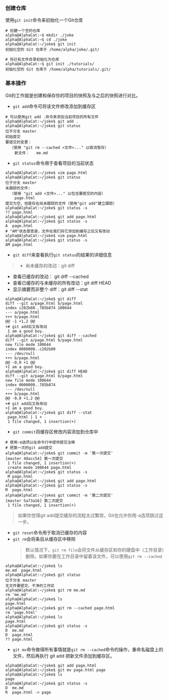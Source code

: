 ### 创建仓库
使用`git init`命令来初始化一个Git仓库

```git
# 创建一个空的仓库
alpha@AlphaCat:~$ mkdir ./joke
alpha@AlphaCat:~$ cd ./joke
alpha@AlphaCat:~/joke$ git init
初始化空的 Git 仓库于 /home/alpha/joke/.git/

# 将已有文件目录初始化为仓库
alpha@AlphaCat:~$ git init ./tutorials/
初始化空的 Git 仓库于 /home/alpha/tutorials/.git/
```

### 基本操作
Git的工作就是创建和保存你的项目的快照及与之后的快照进行对比。
* `git add`命令可将该文件修改添加到缓存区

```
# 可以使用git add .命令来添加当前项目的所有文件
alpha@AlphaCat:~/joke$ git add .
alpha@AlphaCat:~/joke$ git status
位于分支 master
初始提交
要提交的变更：
  （使用 "git rm --cached <文件>..." 以取消暂存）
	新文件：   me.md
```

* `git status`命令用于查看项目的当前状态

```git
alpha@AlphaCat:~/joke$ vim page.html
alpha@AlphaCat:~/joke$ git status
位于分支 master
未跟踪的文件:
  （使用 "git add <文件>..." 以包含要提交的内容）
	page.html
提交为空，但是存在尚未跟踪的文件（使用"git add"建立跟踪）
alpha@AlphaCat:~/joke$ git status -s
?? page.html
alpha@AlphaCat:~/joke$ git add page.html
alpha@AlphaCat:~/joke$ git status -s
A  page.html
# "AM"状态意思是，文件在我们将它添加到缓存之后又有改动
alpha@AlphaCat:~/joke$ vim page.html
alpha@AlphaCat:~/joke$ git status -s
AM page.html
```

* `git diff`来查看执行`git status`的结果的详细信息
> * 尚未缓存的改动：git diff
  * 查看已缓存的改动： git diff --cached
  * 查看已缓存的与未缓存的所有改动：git diff HEAD
  * 显示摘要而非整个 diff：git diff --stat

```git
alpha@AlphaCat:~/joke$ git diff
diff --git a/page.html b/page.html
index c202b80..785b874 100644
--- a/page.html
+++ b/page.html
@@ -1 +1,2 @@
+# git add后又有改动
 I am a good boy.
alpha@AlphaCat:~/joke$ git diff --cached
diff --git a/page.html b/page.html
new file mode 100644
index 0000000..c202b80
--- /dev/null
+++ b/page.html
@@ -0,0 +1 @@
+I am a good boy.
alpha@AlphaCat:~/joke$ git diff HEAD
diff --git a/page.html b/page.html
new file mode 100644
index 0000000..785b874
--- /dev/null
+++ b/page.html
@@ -0,0 +1,2 @@
+# git add后又有改动
+I am a good boy.
alpha@AlphaCat:~/joke$ git diff --stat
 page.html | 1 +
 1 file changed, 1 insertion(+)
```

* `git commit`将缓存区修改内容添加到仓库中

```git
# 使用-m选项以在命令行中提供提交注释
# 把第一次的git add提交
alpha@AlphaCat:~/joke$ git commit -m '第一次提交'
[master 48acc54] 第一次提交
 1 file changed, 1 insertion(+)
 create mode 100644 page.html
alpha@AlphaCat:~/joke$ git status -s
 M page.html
alpha@AlphaCat:~/joke$ git add page.html
alpha@AlphaCat:~/joke$ git status -s
M  page.html
alpha@AlphaCat:~/joke$ git commit -m '第二次提交'
[master 5a73a16] 第二次提交
 1 file changed, 1 insertion(+)
```
> 如果你觉得git add提交缓存的流程太过繁琐，Git也允许你用-a选项跳过这一步。

* `git reset`命令用于取消已缓存的内容
* `git rm`会将条目从缓存区中移除
  > 默认情况下，`git rm file`会将文件从缓存区和你的硬盘中（工作目录）删除。如果你要在工作目录中留着该文件，可以使用`git rm --cached`

```
alpha@AlphaCat:~/joke$ ls
me.md  page.html
alpha@AlphaCat:~/joke$ git status
位于分支 master
无文件要提交，干净的工作区
alpha@AlphaCat:~/joke$ git rm me.md
rm 'me.md'
alpha@AlphaCat:~/joke$ ls
page.html
alpha@AlphaCat:~/joke$ git rm --cached page.html
rm 'page.html'
alpha@AlphaCat:~/joke$ ls
page.html
alpha@AlphaCat:~/joke$ git status -s
D  me.md
D  page.html
?? page.html
```

* `git mv`命令做得所有事情就是`git rm --cached`命令的操作，重命名磁盘上的文件，然后再执行 git add 把新文件添加到缓存区。

```git
alpha@AlphaCat:~/joke$ git add page.html
alpha@AlphaCat:~/joke$ git mv page.html page
alpha@AlphaCat:~/joke$ ls
page
alpha@AlphaCat:~/joke$ git status -s
D  me.md
R  page.html -> page
```
